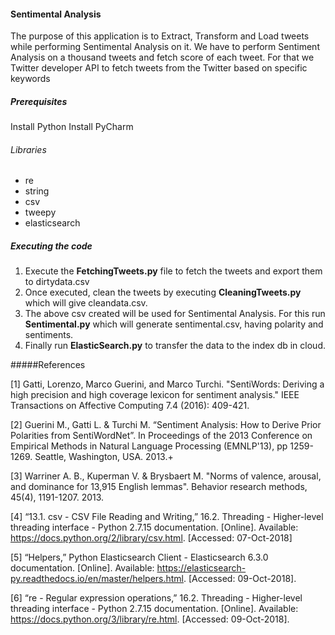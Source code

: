 #### Sentimental Analysis
The purpose of this application is to Extract, Transform and Load tweets while performing Sentimental Analysis on it.  We have to perform Sentiment Analysis on a thousand tweets and fetch score of each tweet. For that we Twitter developer API to fetch tweets from the Twitter based on specific keywords

##### Prerequisites

Install Python
Install PyCharm

###### Libraries 
- re
- string
- csv
- tweepy
- elasticsearch

##### Executing the code

1. Execute the **FetchingTweets.py** file to fetch the tweets and export them to dirtydata.csv
2. Once executed, clean the tweets by executing **CleaningTweets.py** which will give cleandata.csv.
3. The above csv created will be used for Sentimental Analysis. For this run **Sentimental.py** which will generate sentimental.csv, having polarity and sentiments.
4. Finally run **ElasticSearch.py** to transfer the data to the index db in cloud.

#####References

[1] Gatti, Lorenzo, Marco Guerini, and Marco Turchi. "SentiWords: Deriving a high precision and high coverage lexicon for sentiment analysis." IEEE Transactions on Affective Computing 7.4 (2016): 409-421.

[2] Guerini M., Gatti L. & Turchi M. “Sentiment Analysis: How to Derive Prior Polarities from SentiWordNet”. In Proceedings of the 2013 Conference on Empirical Methods in Natural Language Processing (EMNLP'13), pp 1259-1269. Seattle, Washington, USA. 2013.+

[3] Warriner A. B., Kuperman V. & Brysbaert M. "Norms of valence, arousal, and dominance for 13,915 English lemmas". Behavior research methods, 45(4), 1191-1207. 2013.

[4] “13.1. csv - CSV File Reading and Writing,” 16.2. Threading - Higher-level threading interface - Python 2.7.15 documentation. [Online]. Available: https://docs.python.org/2/library/csv.html. [Accessed: 07-Oct-2018]

[5] “Helpers,” Python Elasticsearch Client - Elasticsearch 6.3.0 documentation. [Online]. Available: https://elasticsearch-py.readthedocs.io/en/master/helpers.html. [Accessed: 09-Oct-2018].

[6] “re - Regular expression operations,” 16.2. Threading - Higher-level threading interface - Python 2.7.15 documentation. [Online]. Available: https://docs.python.org/3/library/re.html. [Accessed: 09-Oct-2018].
